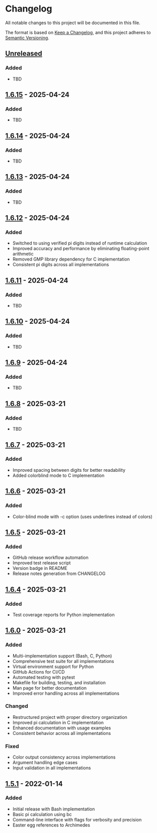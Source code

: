 # Changelog

All notable changes to this project will be documented in this file.

The format is based on [Keep a Changelog](https://keepachangelog.com/en/1.0.0/),
and this project adheres to [Semantic Versioning](https://semver.org/spec/v2.0.0.html).

## [Unreleased]

### Added
- TBD

## [1.6.15] - 2025-04-24

### Added
- TBD

## [1.6.14] - 2025-04-24

### Added
- TBD

## [1.6.13] - 2025-04-24

### Added
- TBD

## [1.6.12] - 2025-04-24

### Added
- Switched to using verified pi digits instead of runtime calculation
- Improved accuracy and performance by eliminating floating-point arithmetic
- Removed GMP library dependency for C implementation
- Consistent pi digits across all implementations

## [1.6.11] - 2025-04-24

### Added
- TBD

## [1.6.10] - 2025-04-24

### Added
- TBD

## [1.6.9] - 2025-04-24

### Added
- TBD

## [1.6.8] - 2025-03-21

### Added
- TBD

## [1.6.7] - 2025-03-21

### Added
- Improved spacing between digits for better readability
- Added colorblind mode to C implementation

## [1.6.6] - 2025-03-21

### Added
- Color-blind mode with -c option (uses underlines instead of colors)

## [1.6.5] - 2025-03-21

### Added
- GitHub release workflow automation
- Improved test release script
- Version badge in README
- Release notes generation from CHANGELOG

## [1.6.4] - 2025-03-21

### Added
- Test coverage reports for Python implementation

## [1.6.0] - 2025-03-21

### Added
- Multi-implementation support (Bash, C, Python)
- Comprehensive test suite for all implementations
- Virtual environment support for Python
- GitHub Actions for CI/CD
- Automated testing with pytest
- Makefile for building, testing, and installation
- Man page for better documentation
- Improved error handling across all implementations

### Changed
- Restructured project with proper directory organization
- Improved pi calculation in C implementation
- Enhanced documentation with usage examples
- Consistent behavior across all implementations

### Fixed
- Color output consistency across implementations
- Argument handling edge cases
- Input validation in all implementations

## [1.5.1] - 2022-01-14

### Added
- Initial release with Bash implementation
- Basic pi calculation using bc
- Command-line interface with flags for verbosity and precision
- Easter egg references to Archimedes

[Unreleased]: https://github.com/docdyhr/pigame/compare/v1.6.15...HEAD
[1.6.15]: https://github.com/docdyhr/pigame/compare/v1.6.14...v1.6.15
[1.6.14]: https://github.com/docdyhr/pigame/compare/v1.6.13...v1.6.14
[1.6.13]: https://github.com/docdyhr/pigame/compare/v1.6.12...v1.6.13
[1.6.12]: https://github.com/docdyhr/pigame/compare/v1.6.11...v1.6.12
[1.6.11]: https://github.com/docdyhr/pigame/compare/v1.6.10...v1.6.11
[1.6.10]: https://github.com/docdyhr/pigame/compare/v1.6.9...v1.6.10
[1.6.9]: https://github.com/docdyhr/pigame/compare/v1.6.8...v1.6.9
[1.6.8]: https://github.com/docdyhr/pigame/compare/v1.6.7...v1.6.8
[1.6.7]: https://github.com/docdyhr/pigame/compare/v1.6.6...v1.6.7
[1.6.6]: https://github.com/docdyhr/pigame/compare/v1.6.5...v1.6.6
[1.6.5]: https://github.com/docdyhr/pigame/compare/v1.6.4...v1.6.5
[1.6.4]: https://github.com/docdyhr/pigame/compare/v1.6.3...v1.6.4
[1.6.0]: https://github.com/docdyhr/pigame/compare/v1.5.1...v1.6.0
[1.5.1]: https://github.com/docdyhr/pigame/releases/tag/v1.5.1